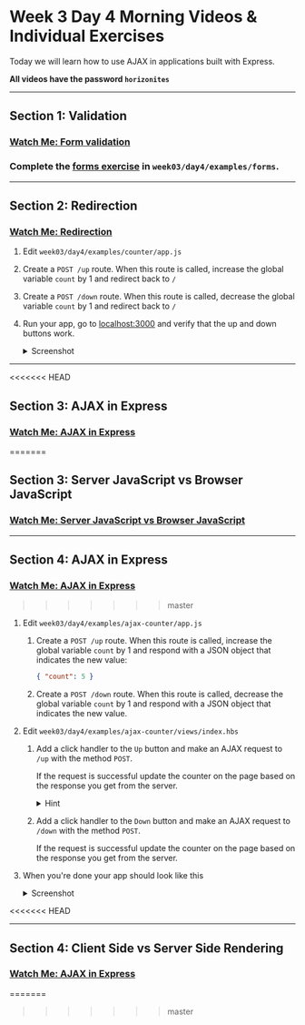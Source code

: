 # Week 3 Day 4 Morning Videos & Individual Exercises

Today we will learn how to use AJAX in applications built with Express.

**All videos have the password `horizonites`**

---

## Section 1: Validation

### [Watch Me: Form validation](https://vimeo.com/221131674)

### Complete the [forms exercise](forms/) in `week03/day4/examples/forms`.

---

## Section 2: Redirection

### [Watch Me: Redirection](https://vimeo.com/221382208)

1. Edit `week03/day4/examples/counter/app.js`
1. Create a `POST /up` route. When this route is called, increase the global
variable `count` by 1 and redirect back to `/`
1. Create a `POST /down` route. When this route is called, decrease the global
variable `count` by 1 and redirect back to `/`
1. Run your app, go to [localhost:3000](http://localhost:3000) and verify
that the up and down buttons work.

    <details><summary>
    Screenshot
    </summary><p>

    ![Redirection exercise result](https://cl.ly/1a1l2U3V3i0N/Screen%20Recording%202017-06-13%20at%2012.07%20AM.gif)

    </p></details>

---

<<<<<<< HEAD
## Section 3: AJAX in Express

### [Watch Me: AJAX in Express](#)
=======
## Section 3: Server JavaScript vs Browser JavaScript

### [Watch Me: Server JavaScript vs Browser JavaScript](https://vimeo.com/221696598)

---

## Section 4: AJAX in Express

### [Watch Me: AJAX in Express](https://vimeo.com/221702422)
>>>>>>> master

1. Edit `week03/day4/examples/ajax-counter/app.js`
    1. Create a `POST /up` route. When this route is called, increase the global
    variable `count` by 1 and respond with a JSON object that indicates the new
    value:

        ```json
        { "count": 5 }
        ```
    1. Create a `POST /down` route. When this route is called, decrease the global
    variable `count` by 1 and respond with a JSON object that indicates the new
    value.
1. Edit `week03/day4/examples/ajax-counter/views/index.hbs`
    1. Add a click handler to the `Up` button and make an AJAX request to
    `/up` with the method `POST`.

        If the request is successful update the counter on the page based
        on the response you get from the server.

        <details><summary>
        Hint
        </summary><p>

        Remember to [`.preventDefault()`](https://api.jquery.com/event.preventdefault/)

        </p></details>
    1. Add a click handler to the `Down` button and make an AJAX request to
    `/down` with the method `POST`.

        If the request is successful update the counter on the page based
        on the response you get from the server.

1. When you're done your app should look like this

    <details><summary>
    Screenshot
    </summary><p>

    ![AJAX exercise result](https://cl.ly/1a1l2U3V3i0N/Screen%20Recording%202017-06-13%20at%2012.07%20AM.gif)

    </p></details>
<<<<<<< HEAD

---

## Section 4: Client Side vs Server Side Rendering

### [Watch Me: AJAX in Express](#)
=======
>>>>>>> master
